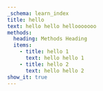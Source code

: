 ```yaml
---
_schema: learn_index
title: hello
text: hello hello hellooooooo
methods:
  heading: Methods Heading
  items:
    - title: hello 1
      text: hello hello 1
    - title: hello 2
      text: hello hello 2
show_it: true
---
```

